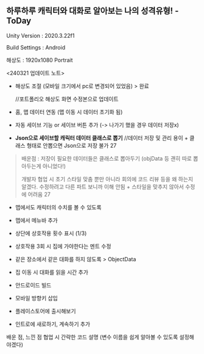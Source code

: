 ## 하루하루 캐릭터와 대화로 알아보는 나의 성격유형! - ToDay
Unity Version : 2020.3.22f1

Build Settings : Android

해상도 : 1920x1080 Portrait


<240321 업데이트 노트>
- 해상도 조절 (모바일 크기에서 pc로 변경되어 있었음) > 완료

  //포트폴리오 해상도 화면 수정본으로 업데이트

- 홈, 맵 데이터 연동 (맵 이동 시 데이터 초기화 됨)
- 자동 세이브 기능 or 세이브 버튼 추가 (-> 나가기 했을 경우 데이터 저장x)
- **Json으로 세이브할 캐릭터 데이터 클래스로 뽑기** //데이터 저장 및 관리 용이 + 클래스 형태로 안뽑으면 Json으로 저장 불가 27
> 배운점 : 저장이 필요한 데이터들은 클래스로 뽑아두기 (objData 등 괜히 따로 뽑아두는게 아니었다!)
>
> 개발자 협업 시 초기 스타일 맞춤 뿐만 아니라 회의에 코드 리뷰 등을 왜 하는지 알겠다. 수정하려고 다른 파트 보니까 이해 안됨 + 스타일을 맞추지 않아서 수정에 어려움 27

- 맵에서도 캐릭터의 수치를 볼 수 있도록
- 맵에서 메뉴바 추가
- 상단에 상호작용 횟수 표시 (1/3)
- 상호작용 3회 시 집에 가야한다는 멘트 수정

- 같은 장소에서 같은 대화를 하지 않도록 > ObjectData

- 집 이동 시 대화를 읽을 시간 추가

- 안드로이드 빌드
- 모바일 방향키 삽입
- 플레이스토어에 출시해보기

- 인트로에 새로하기, 계속하기 추가

배운 점, 느낀 점
협업 시 간략한 코드 설명 (변수 이름을 쉽게 알아볼 수 있도록 설정해야겠다)
